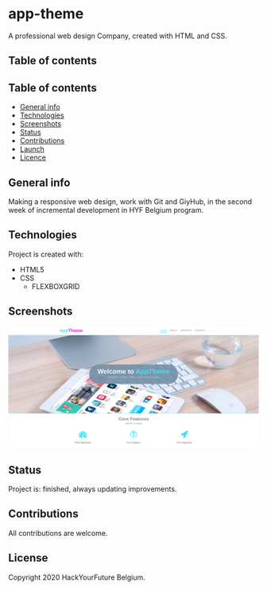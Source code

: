 # app-theme

A professional web design Company, created with HTML and CSS.

## Table of contents

## Table of contents

- [General info](#general-info)
- [Technologies](#technologies)
- [Screenshots](#Screenshots)
- [Status](#status)
- [Contributions](#contributions)
- [Launch](https://rago89.github.io/app-theme/.)
- [Licence](#License)

## General info

Making a responsive web design, work with Git and GiyHub, in the second week of incremental development in HYF Belgium program.

## Technologies

Project is created with:

- HTML5
- CSS
  - FLEXBOXGRID

## Screenshots

![Homepage Screenshot](img/Screenshot.png)

## Status

Project is: finished, always updating improvements.

## Contributions

All contributions are welcome.

## License

Copyright 2020 HackYourFuture Belgium.
